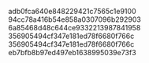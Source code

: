 adb0fca640e848229421c7565c1e9100
94cc78a416b54e858a0307096b292903
6a85468d48c644ce9332213987841958
356905494cf347e181ed78f6680f766c
356905494cf347e181ed78f6680f766c
eb7bfb8b97ed497eb1638995039e73f3

